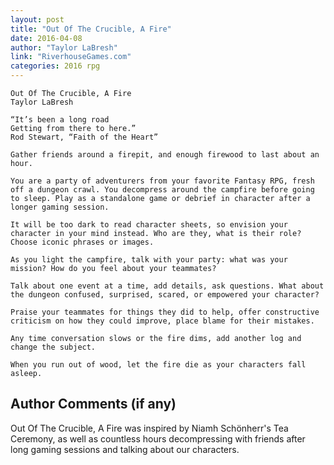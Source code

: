 ```yaml
---
layout: post
title: "Out Of The Crucible, A Fire"
date: 2016-04-08
author: "Taylor LaBresh"
link: "RiverhouseGames.com"
categories: 2016 rpg
---
```

```
Out Of The Crucible, A Fire
Taylor LaBresh

“It’s been a long road
Getting from there to here.” 
Rod Stewart, “Faith of the Heart”

Gather friends around a firepit, and enough firewood to last about an hour. 

You are a party of adventurers from your favorite Fantasy RPG, fresh off a dungeon crawl. You decompress around the campfire before going to sleep. Play as a standalone game or debrief in character after a longer gaming session.

It will be too dark to read character sheets, so envision your character in your mind instead. Who are they, what is their role? Choose iconic phrases or images. 

As you light the campfire, talk with your party: what was your mission? How do you feel about your teammates?

Talk about one event at a time, add details, ask questions. What about the dungeon confused, surprised, scared, or empowered your character? 

Praise your teammates for things they did to help, offer constructive criticism on how they could improve, place blame for their mistakes.

Any time conversation slows or the fire dims, add another log and change the subject. 

When you run out of wood, let the fire die as your characters fall asleep.
```
## Author Comments (if any)

Out Of The Crucible, A Fire was inspired by Niamh Schönherr's Tea Ceremony, as well as countless hours decompressing with friends after long gaming sessions and talking about our characters.
